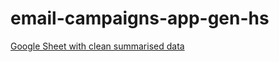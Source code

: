 # email-campaigns-app-gen-hs
[Google Sheet with clean summarised data](https://docs.google.com/spreadsheets/d/1KdOB14kcylY6fTrMTiRBvJt0NRU9W5nyU8unFmbK3QA/edit?usp=sharing)

